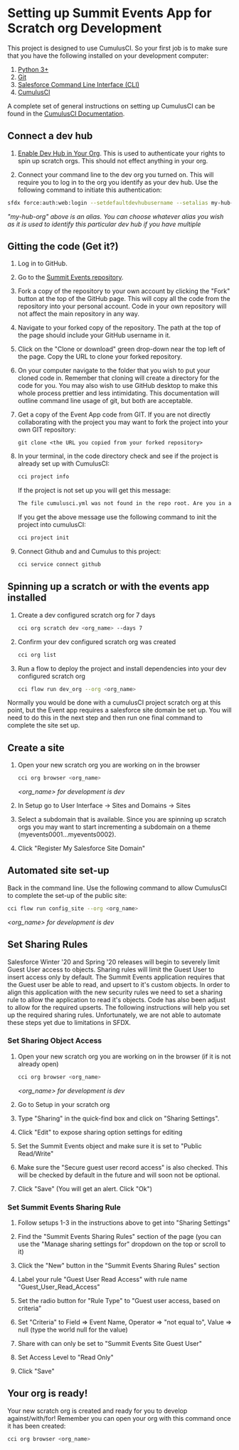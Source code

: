 # Setting up Summit Events App for Scratch org Development

This project is designed to use CumulusCI. So your first job is to make sure that you have the following installed on your development computer:

1. [Python 3+](https://www.python.org/downloads/)
2. [Git](https://git-scm.com/downloads)
3. [Salesforce Command Line Interface (CLI)](https://developer.salesforce.com/docs/atlas.en-us.sfdx_setup.meta/sfdx_setup/sfdx_setup_install_cli.htm#sfdx_setup_install_cli)
4. [CumulusCI](https://cumulusci.readthedocs.io/en/latest/install.html#installing-cumulusci)

A complete set of general instructions on setting up CumulusCI can be found in the [CumulusCI Documentation](https://cumulusci.readthedocs.io/en/latest/tutorial.html).

## Connect a dev hub

1. [Enable Dev Hub in Your Org](https://developer.salesforce.com/docs/atlas.en-us.sfdx_setup.meta/sfdx_setup/sfdx_setup_enable_devhub.htm). This is used to authenticate your rights to spin up scratch orgs.
This should not effect anything in your org.

2.  Connect your command line to the dev org you turned on. This will require you to log in to the org you identify as your dev hub. Use the following command to initiate this authentication:

```bash
sfdx force:auth:web:login --setdefaultdevhubusername --setalias my-hub-org
```

*"my-hub-org" above is an alias. You can choose whatever alias you wish as it is used to identify this
particular dev hub if you have multiple*

## Gitting the code (Get it?)

1. Log in to GitHub.

2. Go to the [Summit Events repository](https://summitevt.org).

3. Fork a copy of the repository to your own account by clicking the "Fork" button at the top of the
GitHub page. This will copy all the code from the repository into your personal account. Code in your
own repository will not affect the main repository in any way.

4. Navigate to your forked copy of the repository. The path at the top of the page should include your
GitHub username in it.

5. Click on the "Clone or download" green drop-down near the top left of the page. Copy the URL to clone
your forked repository.

6. On your computer navigate to the folder that you wish to put your cloned code in. Remember that
cloning will create a directory for the code for you. You may also wish to use GitHub desktop to 
make this whole process prettier and less intimidating. This documentation will outline command 
line usage of git, but both are acceptable.

1. Get a copy of the Event App code from GIT. If you are not directly collaborating with the 
 project you may want to fork the project into your own GIT repository:

    ```git
    git clone <the URL you copied from your forked repository>
    ```

2. In your terminal, in the code directory check and see if the project is already 
set up with CumulusCI:

    ```bash
    cci project info
    ```
   
   If the project is not set up you will get this message:
   
   ```bash
   The file cumulusci.yml was not found in the repo root. Are you in a CumulusCI project directory?
   ```
   
   If you get the above message use the following command to init the project into cumulusCI:
   
   ```bash
   cci project init
   ```

3. Connect Github and and Cumulus to this project:

   ```bash
   cci service connect github
   ```

## Spinning up a scratch or with the events app installed

1. Create a dev configured scratch org for 7 days
    ```bash 
    cci org scratch dev <org_name> --days 7
    ```

2. Confirm your dev configured scratch org was created
    ```bash 
    cci org list
    ```

3. Run a flow to deploy the project and install dependencies into your dev configured scratch org
    ```bash 
    cci flow run dev_org --org <org_name>
    ```

Normally you would be done with a cumulusCI project scratch org at this point, but the Event app requires a salesforce site domain
be set up. You will need to do this in the next step and then run one final command to complete the site set up.

## Create a site

1. Open your new scratch org you are working on in the browser

   ```bash 
   cci org browser <org_name> 
   ```
   *<org_name> for development is dev*
   
2. In Setup go to User Interface -> Sites and Domains -> Sites

3. Select a subdomain that is available. Since you are spinning up scratch orgs you may want to start incrementing a subdomain on a theme (myevents0001...myevents0002).

4. Click "Register My Salesforce Site Domain"

## Automated site set-up

Back in the command line. Use the following command to allow CumulusCI to complete the set-up of the public site:
```bash
cci flow run config_site --org <org_name>
```

*<org_name> for development is dev*

## Set Sharing Rules

Salesforce Winter '20 and Spring '20 releases will begin to severely limit Guest User access to objects.
Sharing rules will limit the Guest User to insert access only by default. The Summit Events application requires
that the Guest user be able to read, and upsert to it's custom objects. In order to align this application with 
the new security rules we need to set a sharing rule to allow the application to read it's objects. Code has also
been adjust to allow for the required upserts. The following instructions will help you set up the required sharing rules.
Unfortunately, we are not able to automate these steps yet due to limitations in SFDX.

### Set Sharing Object Access

1. Open your new scratch org you are working on in the browser (if it is not already open)

   ```bash 
   cci org browser <org_name> 
   ```
   *<org_name> for development is dev*
   
2. Go to Setup in your scratch org 

3. Type "Sharing" in the quick-find box and click on "Sharing Settings".

4. Click "Edit" to expose sharing option settings for editing

5. Set the Summit Events object and make sure it is set to "Public Read/Write"

6. Make sure the "Secure guest user record access" is also checked. This will be checked by default in the future and will soon not be optional.

7. Click "Save" (You will get an alert. Click "Ok")

### Set Summit Events Sharing Rule

1. Follow setups 1-3 in the instructions above to get into "Sharing Settings"

2. Find the "Summit Events Sharing Rules" section of the page (you can use the "Manage sharing settings for" dropdown on the top or scroll to it)

3. Click the "New" button in the "Summit Events Sharing Rules" section

4. Label your rule "Guest User Read Access" with rule name "Guest_User_Read_Access"

5. Set the radio button for "Rule Type" to "Guest user access, based on criteria"

6. Set "Criteria" to Field => Event Name, Operator => "not equal to", Value => null  (type the world null for the value)

7. Share with can only be set to "Summit Events Site Guest User"

8. Set Access Level to "Read Only"

9. Click "Save"

## Your org is ready!

Your new scratch org is created and ready for you to develop against/with/for! Remember you can open your org with this command once it has been created:

```bash
cci org browser <org_name>
```
